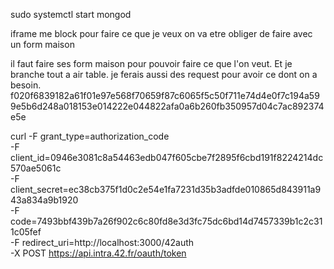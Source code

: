 
sudo systemctl start mongod


iframe me block pour faire ce que je veux
    on va etre obliger de faire avec un form maison

il faut faire ses form maison pour pouvoir faire ce que l'on veut.
Et je branche tout a air table.
je ferais aussi des request pour avoir ce dont on a besoin.
f020f6839182a61f01e97e568f70659f87c6065f5c50f711e74d4e0f7c194a59
9e5b6d248a018153e014222e044822afa0a6b260fb350957d04c7ac892374e5e

curl -F grant_type=authorization_code \
-F client_id=0946e3081c8a54463edb047f605cbe7f2895f6cbd191f8224214dc570ae5061c \
-F client_secret=ec38cb375f1d0c2e54e1fa7231d35b3adfde010865d843911a943a834a9b1920 \
-F code=7493bbf439b7a26f902c6c80fd8e3d3fc75dc6bd14d7457339b1c2c311c05fef \
-F redirect_uri=http://localhost:3000/42auth \
-X POST https://api.intra.42.fr/oauth/token
